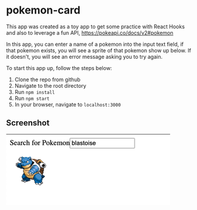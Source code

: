 # pokemon-card

This app was created as a toy app to get some practice with React Hooks and also to leverage a fun API, https://pokeapi.co/docs/v2#pokemon

In this app, you can enter a name of a pokemon into the input text field, if that pokemon exists, you will see a sprite of that pokemon show up below. If it doesn't, you will see an error message asking you to try again.

To start this app up, follow the steps below:

1. Clone the repo from github
1. Navigate to the root directory
1. Run `npm install`
1. Run `npm start`
1. In your browser, navigate to `localhost:3000`

## Screenshot
![pokemon card app screenshot](https://github.com/SpartaSixZero/pokemon-card/blob/main/images/pokemonCardScreenshot.png)
